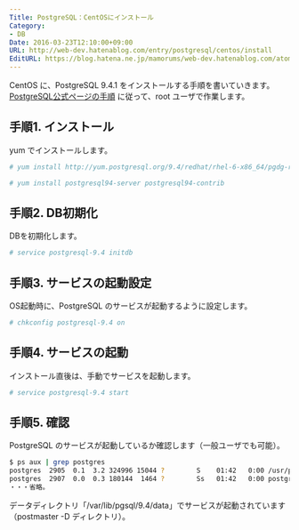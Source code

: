 ```yaml
---
Title: PostgreSQL：CentOSにインストール
Category:
- DB
Date: 2016-03-23T12:10:00+09:00
URL: http://web-dev.hatenablog.com/entry/postgresql/centos/install
EditURL: https://blog.hatena.ne.jp/mamorums/web-dev.hatenablog.com/atom/entry/10328749687178926175
---
```


CentOS に、PostgreSQL 9.4.1 をインストールする手順を書いていきます。[PostgreSQL公式ページの手順](http://www.postgresql.org/download/linux/redhat/) に従って、root ユーザで作業します。


## 手順1. インストール
yum でインストールします。

```bash
# yum install http://yum.postgresql.org/9.4/redhat/rhel-6-x86_64/pgdg-redhat94-9.4-1.noarch.rpm
```

```bash
# yum install postgresql94-server postgresql94-contrib
```


## 手順2. DB初期化
DBを初期化します。

```bash
# service postgresql-9.4 initdb
```


## 手順3. サービスの起動設定
OS起動時に、PostgreSQL のサービスが起動するように設定します。

```bash
# chkconfig postgresql-9.4 on
```


## 手順4. サービスの起動
インストール直後は、手動でサービスを起動します。

```bash
# service postgresql-9.4 start
```


## 手順5. 確認
PostgreSQL のサービスが起動しているか確認します（一般ユーザでも可能）。

```bash
$ ps aux | grep postgres
postgres  2905  0.1  3.2 324996 15044 ?        S    01:42   0:00 /usr/pgsql-9.4/bin/postmaster -D /var/lib/pgsql/9.4/data
postgres  2907  0.0  0.3 180144  1464 ?        Ss   01:42   0:00 postgres: logger process
・・・省略。
```

データディレクトリ「/var/lib/pgsql/9.4/data」でサービスが起動されています（postmaster -D ディレクトリ）。
